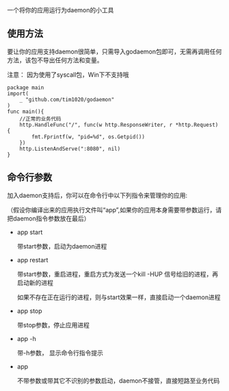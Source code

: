 一个将你的应用运行为daemon的小工具

## 使用方法
要让你的应用支持daemon很简单，只需导入godaemon包即可，无需再调用任何方法，该包不导出任何方法和变量。

注意： 因为使用了syscall包，Win下不支持哦



```
package main
import(
    _ "github.com/tim1020/godaemon"
)
func main(){
	//正常的业务代码
	http.HandleFunc("/", func(w http.ResponseWriter, r *http.Request) {
		fmt.Fprintf(w, "pid=%d", os.Getpid())
	})
	http.ListenAndServe(":8080", nil)
}
```
## 命令行参数

加入daemon支持后，你可以在命令行中以下列指令来管理你的应用:

（假设你编译出来的应用执行文件叫“app”,如果你的应用本身需要带参数运行，请把daemon指令参数放在最后）

- app start

	带start参数，启动为daemon进程

- app restart

	带start参数，重启进程，重启方式为发送一个kill -HUP 信号给旧的进程，再启动新的进程

	如果不存在正在运行的进程，则与start效果一样，直接启动一个daemon进程

- app stop

	带stop参数，停止应用进程

- app -h

	带-h参数， 显示命令行指令提示

- app

	不带参数或带其它不识别的参数启动，daemon不接管，直接短路至业务代码
